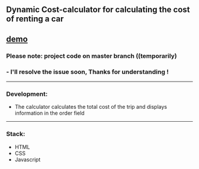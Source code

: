 ## Dynamic Cost-calculator for calculating the cost of renting a car

  [demo](https://juliadooby.github.io/Cost-calculator/)
---

### Please note: project code on master branch ((temporarily) 
### - I'll resolve the issue soon, Thanks for understanding !
---

### Development: 

* The calculator calculates the total cost of the trip and displays information in the order field
---

### Stack: 

* HTML
* CSS
* Javascript 


